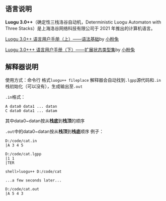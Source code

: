 ## 语言说明
**Luogu 3.0++**（确定性三栈洛谷自动机，Deterministic Luogu Automaton with Three Stacks）是上海洛谷网络科技有限公司于 2021 年推出的计算机语言。

[Luogu 3.0++ 语言用户手册（上）——语法基础](docs/1.md)by [小粉兔](https://www.luogu.com.cn/user/10703)

[Luogu 3.0+++ 语言用户手册（下）——扩展状态类型集](docs/2.md)by [小粉兔](https://www.luogu.com.cn/user/10703)

## 解释器说明
使用方式：命令行
格式`luogu++ fileplace`
解释器会自动找到`.lgpp`源代码和`.in`栈初始化（可以没有），生成输出至`.out`

`.in`格式：
```in
A data0 data1 ... datan
C data0 data1 ... datam
```
其中data0\~datan按从**栈底**到**栈顶**的顺序

`.out`中的data0\~datan按从**栈顶**到**栈底**顺序
例子：
```
D:/code/cat.in
|A 3 4 5

D:/code/cat.lgpp
|1 1
|TER

shell>luogu++ D:/code/cat

...a few seconds later...

D:/code/cat.out
|A 5 4 3
```
